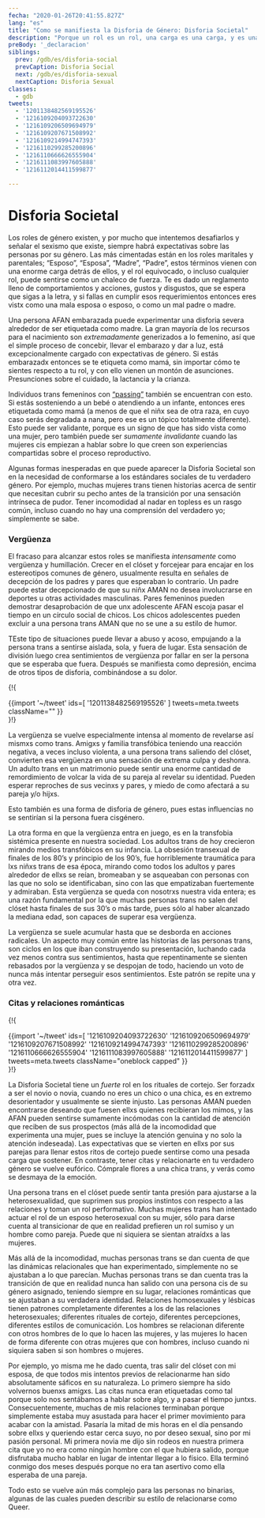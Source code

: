 ```yaml
---
fecha: "2020-01-26T20:41:55.827Z"
lang: "es"
title: "Como se manifiesta la Disforia de Género: Disforia Societal"
description: "Porque un rol es un rol, una carga es una carga, y es una pesada carga vivir en el rol equivocado."
preBody: '_declaracion'
siblings:
  prev: /gdb/es/disforia-social
  prevCaption: Disforia Social
  next: /gdb/es/disforia-sexual
  nextCaption: Disforia Sexual
classes:
  - gdb
tweets:
  - '1201138482569195526'
  - '1216109204093722630'
  - '1216109206509694979'
  - '1216109207671508992'
  - '1216109214994747393'
  - '1216110299285200896'
  - '1216110666626555904'
  - '1216111083997605888'
  - '1216112014411599877'

---
```


# Disforia Societal

Los roles de género existen, y por mucho que intentemos desafiarlos y señalar el sexismo que existe, siempre habrá expectativas sobre las personas por su género. Las más cimentadas están en los roles maritales y parentales; “Esposo”, “Esposa”, “Madre”, “Padre”, estos términos vienen con una enorme carga detrás de ellos, y el rol equivocado, o incluso cualquier rol, puede sentirse como un chaleco de fuerza. Te es dado un reglamento lleno de comportamientos y acciones, gustos y disgustos, que se espera que sigas a la letra, y si fallas en cumplir esos requerimientos entonces eres vistx como una mala esposa o esposo, o como un mal padre o madre.

Una persona AFAN embarazada puede experimentar una disforia severa alrededor de ser etiquetada como madre. La gran mayoría de los recursos para el nacimiento son *extremadamente* generizados a lo femenino, así que el simple proceso de concebir, llevar el embarazo y dar a luz, está excepcionalmente cargado con expectativas de género. Si estás embarazadx entonces se te etiqueta como mamá, sin importar cómo te sientes respecto a tu rol, y con ello vienen un montón de asunciones. Presunciones sobre el cuidado, la lactancia y la crianza.

Individuos trans femeninos con [“passing”]( https://transeducando.wordpress.com/2016/09/15/que-es-el-passing/) también se encuentran con esto. Si estás sosteniendo a un bebé o atendiendo a un infante, entonces eres etiquetada como mamá (a menos de que el niñx sea de otra raza, en cuyo caso serás degradada a nana, pero ese es un tópico totalmente diferente). Esto puede ser validante, porque es un signo de que has sido vista como una mujer, pero también puede ser *sumamente invalidante* cuando las mujeres cis empiezan a hablar sobre lo que creen son experiencias compartidas sobre el proceso reproductivo.

Algunas formas inesperadas en que puede aparecer la Disforia Societal son en la necesidad de conformarse a los estándares sociales de tu verdadero género. Por ejemplo, muchas mujeres trans tienen historias acerca de sentir que necesitan cubrir su pecho antes de la transición por una sensación intrínseca de pudor. Tener incomodidad al nadar en topless es un rasgo común, incluso cuando no hay una comprensión del verdadero yo; simplemente se sabe.

### Vergüenza

El fracaso para alcanzar estos roles se manifiesta *intensamente* como vergüenza y humillación. Crecer en el clóset y forcejear para encajar en los estereotipos comunes de género, usualmente resulta en señales de decepción de los padres y pares que esperaban lo contrario. Un padre puede estar decepcionado de que su niñx AMAN no desea involucrarse en deportes u otras actividades masculinas. Pares femeninos pueden demostrar desaprobación de que unx adolescente AFAN escoja pasar el tiempo en un círculo social de chicos. Los chicos adolescentes pueden excluir a una persona trans AMAN que no se une a su estilo de humor.

TEste tipo de situaciones puede llevar a abuso y acoso, empujando a la persona trans a sentirse aislada, sola, y fuera de lugar. Esta sensación de división luego crea sentimientos de vergüenza por fallar en ser la persona que se esperaba que fuera. Después se manifiesta como depresión, encima de otros tipos de disforia, combinándose a su dolor.

{!{ <div class="gutter">{{import '~/tweet' ids=[
    '1201138482569195526'
] tweets=meta.tweets className="" }}</div> }!}

La vergüenza se vuelve especialmente intensa al momento de revelarse así mismxs como trans. Amigxs y familia transfóbica teniendo una reacción negativa, a veces incluso violenta, a una persona trans saliendo del clóset, convierten esa vergüenza en una sensación de extrema culpa y deshonra. Un adulto trans en un matrimonio puede sentir una enorme cantidad de remordimiento de volcar la vida de su pareja al revelar su identidad. Pueden esperar reproches de sus vecinxs y pares, y miedo de como afectará a su pareja y/o hijxs.

Esto también es una forma de disforia de género, pues estas influencias no se sentirían si la persona fuera cisgénero.

La otra forma en que la vergüenza entra en juego, es en la transfobia sistémica presente en nuestra sociedad. Los adultos trans de hoy crecieron mirando medios transfóbicos en su infancia. La obsesión transexual de finales de los 80’s y principio de los 90’s, fue horriblemente traumática para lxs niñxs trans de esa época, mirando como todos los adultos y pares alrededor de ellxs se reían, bromeaban y se asqueaban con personas con las que no solo se identificaban, sino con las que empatizaban fuertemente y admiraban. Esta vergüenza se queda con nosotrxs nuestra vida entera; es una razón fundamental por la que muchas personas trans no salen del clóset hasta finales de sus 30’s o más tarde, pues sólo al haber alcanzado la mediana edad, son capaces de superar esa vergüenza.

La vergüenza se suele acumular hasta que se desborda en acciones radicales. Un aspecto muy común entre las historias de las personas trans, son ciclos en los que iban construyendo su presentación, luchando cada vez menos contra sus sentimientos, hasta que repentinamente se sienten rebasados por la vergüenza y se despojan de todo, haciendo un voto de nunca más intentar perseguir esos sentimientos. Este patrón se repite una y otra vez.

### Citas y relaciones románticas

{!{ <div class="gutter">{{import '~/tweet' ids=[
  '1216109204093722630'
  '1216109206509694979'
  '1216109207671508992'
  '1216109214994747393'
  '1216110299285200896'
  '1216110666626555904'
  '1216111083997605888'
  '1216112014411599877'
] tweets=meta.tweets className="oneblock capped" }}</div> }!}

La Disforia Societal tiene un *fuerte* rol en los rituales de cortejo. Ser forzadx a ser el novio o novia, cuando no eres un chico o una chica, es en extremo desorientador y usualmente se siente injusto. Las personas AMAN pueden encontrarse deseando que fuesen ellxs quienes recibieran los mimos, y las AFAN pueden sentirse sumamente incómodas con la cantidad de atención que reciben de sus prospectos (más allá de la incomodidad que experimenta una mujer, pues se incluye la atención genuina y no solo la atención indeseada). Las expectativas que se vierten en ellxs por sus parejas para llenar estos ritos de cortejo puede sentirse como una pesada carga que sostener. En contraste, tener citas y relacionarte en tu verdadero género se vuelve eufórico. Cómprale flores a una chica trans, y verás como se desmaya de la emoción.

Una persona trans en el clóset puede sentir tanta presión para ajustarse a la heterosexualidad, que suprimen sus propios instintos con respecto a las relaciones y toman un rol performativo. Muchas mujeres trans han intentado actuar el rol de un esposo heterosexual con su mujer, sólo para darse cuenta al transicionar de que en realidad prefieren un rol sumiso y un hombre como pareja. Puede que ni siquiera se sientan atraídxs a las mujeres.

Más allá de la incomodidad, muchas personas trans se dan cuenta de que las dinámicas relacionales que han experimentado, simplemente no se ajustaban a lo que parecían. Muchas personas trans se dan cuenta tras la transición de que en realidad nunca han salido con una persona cis de su género asignado, teniendo siempre en su lugar, relaciones románticas que se ajustaban a su verdadera identidad. Relaciones homosexuales y lésbicas tienen patrones completamente diferentes a los de las relaciones heterosexuales; diferentes rituales de cortejo, diferentes percepciones, diferentes estilos de comunicación. Los hombres se relacionan diferente con otros hombres de lo que lo hacen las mujeres, y las mujeres lo hacen de forma diferente con otras mujeres que con hombres, incluso cuando ni siquiera saben si son hombres o mujeres.

Por ejemplo, yo misma me he dado cuenta, tras salir del clóset con mi esposa, de que todos mis intentos previos de relacionarme han sido absolutamente sáficos en su naturaleza. Lo primero siempre ha sido volvernos buenxs amigxs. Las citas nunca eran etiquetadas como tal porque solo nos sentábamos a hablar sobre algo, y a pasar el tiempo juntxs. Consecuentemente, muchas de mis relaciones terminaban porque simplemente estaba muy asustada para hacer el primer movimiento para acabar con la amistad. Pasaría la mitad de mis horas en el día pensando sobre ellxs y queriendo estar cerca suyo, no por deseo sexual, sino por mi pasión personal. Mi primera novia me dijo sin rodeos en nuestra primera cita que yo no era como ningún hombre con el que hubiera salido, porque disfrutaba mucho hablar en lugar de intentar llegar a lo físico. Ella terminó conmigo dos meses después porque no era tan asertivo como ella esperaba de una pareja.

Todo esto se vuelve aún más complejo para las personas no binarias, algunas de las cuales pueden describir su estilo de relacionarse como Queer.
